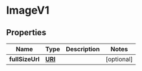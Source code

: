 

# ImageV1

## Properties

Name | Type | Description | Notes
------------ | ------------- | ------------- | -------------
**fullSizeUrl** | [**URI**](URI.md) |  |  [optional]




